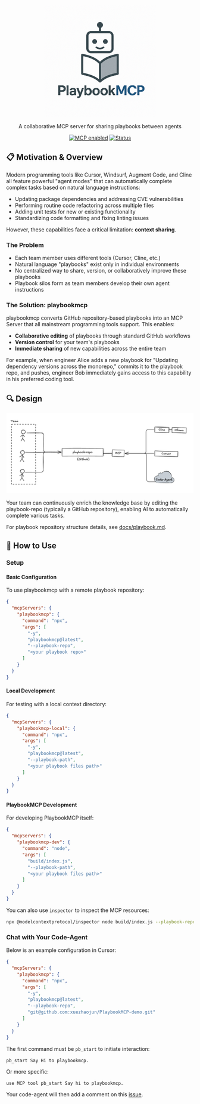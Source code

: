 <div align="center">
  <img src="./docs/logo.png" width="300" alt="PlaybookMCP Logo">

  <p>A collaborative MCP server for sharing playbooks between agents</p>

  <!-- Add badges here -->

<a href="#"><img src="https://img.shields.io/badge/MCP-enabled-blue" alt="MCP enabled"></a>
<a href="#"><img src="https://img.shields.io/badge/status-active-success" alt="Status"></a>

</div>

## 📋 Motivation & Overview

Modern programming tools like Cursor, Windsurf, Augment Code, and Cline all feature powerful "agent modes" that can automatically complete complex tasks based on natural language instructions:

- Updating package dependencies and addressing CVE vulnerabilities
- Performing routine code refactoring across multiple files
- Adding unit tests for new or existing functionality
- Standardizing code formatting and fixing linting issues

However, these capabilities face a critical limitation: **context sharing**.

### The Problem

- Each team member uses different tools (Cursor, Cline, etc.)
- Natural language "playbooks" exist only in individual environments
- No centralized way to share, version, or collaboratively improve these playbooks
- Playbook silos form as team members develop their own agent instructions

### The Solution: playbookmcp

playbookmcp converts GitHub repository-based playbooks into an MCP Server that all mainstream programming tools support. This enables:

- **Collaborative editing** of playbooks through standard GitHub workflows
- **Version control** for your team's playbooks
- **Immediate sharing** of new capabilities across the entire team

For example, when engineer Alice adds a new playbook for "Updating dependency versions across the monorepo," commits it to the playbook repo, and pushes, engineer Bob immediately gains access to this capability in his preferred coding tool.

## 🔍 Design

<div align="center">
  <img src="./docs/design.png" width="800" alt="Design diagram">
</div>

Your team can continuously enrich the knowledge base by editing the playbook-repo (typically a GitHub repository), enabling AI to automatically complete various tasks.

For playbook repository structure details, see [docs/playbook.md](docs/playbook.md).

## 🚀 How to Use

### Setup

#### Basic Configuration

To use playbookmcp with a remote playbook repository:

```json
{
  "mcpServers": {
    "playbookmcp": {
      "command": "npx",
      "args": [
        "-y",
        "playbookmcp@latest",
        "--playbook-repo",
        "<your playbook repo>"
      ]
    }
  }
}
```

#### Local Development

For testing with a local context directory:

```json
{
  "mcpServers": {
    "playbookmcp-local": {
      "command": "npx",
      "args": [
        "-y",
        "playbookmcp@latest",
        "--playbook-path",
        "<your playbook files path>"
      ]
    }
  }
}
```

#### PlaybookMCP Development

For developing PlaybookMCP itself:

```json
{
  "mcpServers": {
    "playbookmcp-dev": {
      "command": "node",
      "args": [
        "build/index.js",
        "--playbook-path",
        "<your playbook files path>"
      ]
    }
  }
}
```

You can also use `inspector` to inspect the MCP resources:

```bash
npx @modelcontextprotocol/inspector node build/index.js --playbook-repo <your playbook repo>
```

### Chat with Your Code-Agent

Below is an example configuration in Cursor:

```json
{
  "mcpServers": {
    "playbookmcp": {
      "command": "npx",
      "args": [
        "-y",
        "playbookmcp@latest",
        "--playbook-repo",
        "git@github.com:xuezhaojun/PlaybookMCP-demo.git"
      ]
    }
  }
}
```

The first command must be `pb_start` to initiate interaction:

```
pb_start Say Hi to playbookmcp.
```

Or more specific:

```
use MCP tool pb_start Say hi to playbookmcp.
```

Your code-agent will then add a comment on this [issue](https://github.com:xuezhaojun/PlaybookMCP-demo/issues/2).
